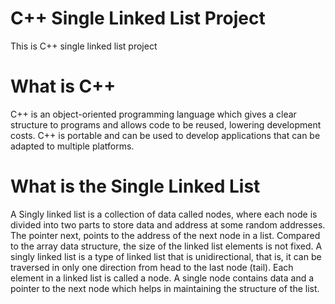 # C++ Single Linked List Project
This is C++ single linked list project

# What is C++
C++ is an object-oriented programming language which gives a clear structure to programs and allows code to be reused, lowering development costs. C++ is portable and can be used to develop applications that can be adapted to multiple platforms.

# What is the Single Linked List
A Singly linked list is a collection of data called nodes, where each node is divided into two parts to store data and address at some random addresses. The pointer next, points to the address of the next node in a list. Compared to the array data structure, the size of the linked list elements is not fixed.
A singly linked list is a type of linked list that is unidirectional, that is, it can be traversed in only one direction from head to the last node (tail). Each element in a linked list is called a node. A single node contains data and a pointer to the next node which helps in maintaining the structure of the list.
